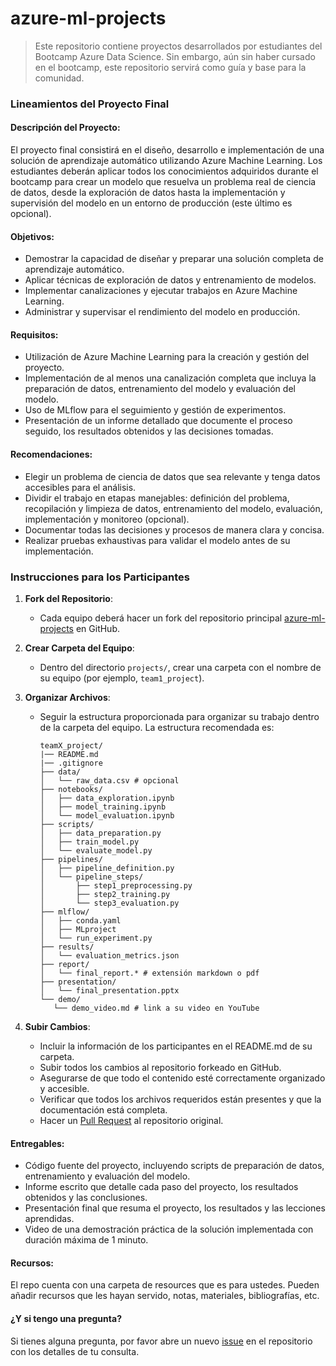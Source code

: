 # azure-ml-projects

> Este repositorio contiene proyectos desarrollados por estudiantes del Bootcamp Azure Data Science. Sin embargo, aún sin haber cursado en el bootcamp, este repositorio servirá como guía y base para la comunidad.

### Lineamientos del Proyecto Final

#### Descripción del Proyecto:
El proyecto final consistirá en el diseño, desarrollo e implementación de una solución de aprendizaje automático utilizando Azure Machine Learning. Los estudiantes deberán aplicar todos los conocimientos adquiridos durante el bootcamp para crear un modelo que resuelva un problema real de ciencia de datos, desde la exploración de datos hasta la implementación y supervisión del modelo en un entorno de producción (este último es opcional).

#### Objetivos:
- Demostrar la capacidad de diseñar y preparar una solución completa de aprendizaje automático.
- Aplicar técnicas de exploración de datos y entrenamiento de modelos.
- Implementar canalizaciones y ejecutar trabajos en Azure Machine Learning.
- Administrar y supervisar el rendimiento del modelo en producción.

#### Requisitos:
- Utilización de Azure Machine Learning para la creación y gestión del proyecto.
- Implementación de al menos una canalización completa que incluya la preparación de datos, entrenamiento del modelo y evaluación del modelo.
- Uso de MLflow para el seguimiento y gestión de experimentos.
- Presentación de un informe detallado que documente el proceso seguido, los resultados obtenidos y las decisiones tomadas.

#### Recomendaciones:
- Elegir un problema de ciencia de datos que sea relevante y tenga datos accesibles para el análisis.
- Dividir el trabajo en etapas manejables: definición del problema, recopilación y limpieza de datos, entrenamiento del modelo, evaluación, implementación y monitoreo (opcional).
- Documentar todas las decisiones y procesos de manera clara y concisa.
- Realizar pruebas exhaustivas para validar el modelo antes de su implementación.

### Instrucciones para los Participantes

1. **Fork del Repositorio**:
   - Cada equipo deberá hacer un fork del repositorio principal [azure-ml-projects](https://github.com/OscarSantosMu/azure-ml-projects) en GitHub.

2. **Crear Carpeta del Equipo**:
   - Dentro del directorio `projects/`, crear una carpeta con el nombre de su equipo (por ejemplo, `team1_project`).

3. **Organizar Archivos**:
   - Seguir la estructura proporcionada para organizar su trabajo dentro de la carpeta del equipo. La estructura recomendada es:
     ```
     teamX_project/
     |── README.md
     |── .gitignore
     ├── data/
     │   └── raw_data.csv # opcional
     ├── notebooks/
     │   ├── data_exploration.ipynb
     │   ├── model_training.ipynb
     │   └── model_evaluation.ipynb
     ├── scripts/
     │   ├── data_preparation.py
     │   ├── train_model.py
     │   └── evaluate_model.py
     ├── pipelines/
     │   ├── pipeline_definition.py
     │   └── pipeline_steps/
     │       ├── step1_preprocessing.py
     │       ├── step2_training.py
     │       └── step3_evaluation.py
     ├── mlflow/
     │   ├── conda.yaml
     │   ├── MLproject
     │   └── run_experiment.py
     ├── results/
     │   └── evaluation_metrics.json
     ├── report/
     │   └── final_report.* # extensión markdown o pdf
     ├── presentation/
     │   └── final_presentation.pptx
     └── demo/
        └── demo_video.md # link a su video en YouTube
     ```

4. **Subir Cambios**:
   - Incluir la información de los participantes en el README.md de su carpeta.
   - Subir todos los cambios al repositorio forkeado en GitHub.
   - Asegurarse de que todo el contenido esté correctamente organizado y accesible.
   - Verificar que todos los archivos requeridos están presentes y que la documentación está completa.
   - Hacer un [Pull Request](https://github.com/OscarSantosMu/azure-ml-projects/pulls) al repositorio original.

#### Entregables:
- Código fuente del proyecto, incluyendo scripts de preparación de datos, entrenamiento y evaluación del modelo.
- Informe escrito que detalle cada paso del proyecto, los resultados obtenidos y las conclusiones.
- Presentación final que resuma el proyecto, los resultados y las lecciones aprendidas.
- Video de una demostración práctica de la solución implementada con duración máxima de 1 minuto.

#### Recursos:
El repo cuenta con una carpeta de resources que es para ustedes. Pueden añadir recursos que les hayan servido, notas, materiales, bibliografías, etc.

#### ¿Y si tengo una pregunta?
Si tienes alguna pregunta, por favor abre un nuevo [issue](https://github.com/OscarSantosMu/azure-ml-projects/issues/new?assignees=OscarSantosMu&labels=&projects=&template=q-a.md&title=%5BQ%5D%3A+) en el repositorio con los detalles de tu consulta.